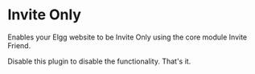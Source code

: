 # Invite Only
Enables your Elgg website to be Invite Only using the core module Invite Friend.

Disable this plugin to disable the functionality. That's it.
